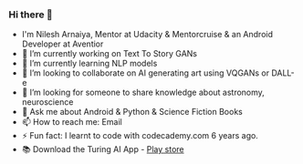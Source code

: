 ### Hi there 👋

<!--
**NileshArnaiya/NileshArnaiya** is a ✨ _special_ ✨ repository because its `README.md` (this file) appears on your GitHub profile.
-->
- I'm Nilesh Arnaiya, Mentor at Udacity & Mentorcruise & an Android Developer at Aventior
- 🔭 I’m currently working on Text To Story GANs
- 🌱 I’m currently learning NLP models
- 👯 I’m looking to collaborate on AI generating art using VQGANs or DALL-e
- 🤔 I’m looking for someone to share knowledge about astronomy, neuroscience 
- 💬 Ask me about Android & Python & Science Fiction Books
- 📫 How to reach me: Email
- ⚡ Fun fact: I learnt to code with codecademy.com 6 years ago. 
- :books: Download the Turing AI App - [Play store](https://play.google.com/store/apps/details?id=turing.labs.ai)

